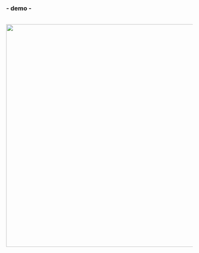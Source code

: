 ### - demo -
<br>
<img src="https://github.com/RajaRakoto/img-docs/blob/master/birdhunter-js/demo.gif?raw=true" width="600">
